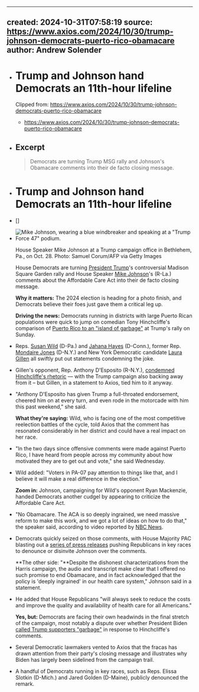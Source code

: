 - ---
  created: 2024-10-31T07:58:19
  source: https://www.axios.com/2024/10/30/trump-johnson-democrats-puerto-rico-obamacare
  author: Andrew Solender
  ---
- # Trump and Johnson hand Democrats an 11th-hour lifeline
  
  Clipped from: https://www.axios.com/2024/10/30/trump-johnson-democrats-puerto-rico-obamacare
	- https://www.axios.com/2024/10/30/trump-johnson-democrats-puerto-rico-obamacare
- ## Excerpt
  
  > Democrats are turning Trump MSG rally and Johnson's Obamacare comments into their de facto closing message.
- # Trump and Johnson hand Democrats an 11th-hour lifeline
- []
- ![Mike Johnson, wearing a blue windbreaker and speaking at a "Trump Force 47" podium.](https://images.axios.com/EElFrFAk2V8VbxjOd-MYR396YPg=/0x470:4500x3001/1920x1080/2024/10/30/1730322690810.jpg?w=1920)
  
  House Speaker Mike Johnson at a Trump campaign office in Bethlehem, Pa., on Oct. 28. Photo: Samuel Corum/AFP via Getty Images
  
  House Democrats are turning [President Trump](https://www.axios.com/politics-policy/donald-trump)'s controversial Madison Square Garden rally and House Speaker [Mike Johnson](https://www.axios.com/2024/10/30/mike-johnson-early-voting-congress-trump)'s (R-La.) comments about the Affordable Care Act into their de facto closing message.
  
  **Why it matters:** The 2024 election is heading for a photo finish, and Democrats believe their foes just gave them a critical leg up.
  
  **Driving the news:** Democrats running in districts with large Puerto Rican populations were quick to jump on comedian Tony Hinchcliffe's comparison of [Puerto Rico to an "island of garbage"](https://www.axios.com/2024/10/28/trump-rally-comedian-puerto-rico-garbage-island) at Trump's rally on Sunday.
- Reps. [Susan Wild](https://x.com/wildforcongress/status/1850678758207852667) (D-Pa.) and [Jahana Hayes](https://x.com/JahanaHayesCT/status/1851035280574410844) (D-Conn.), former Rep. [Mondaire Jones](https://x.com/MondaireJones/status/1850702238458483012) (D-N.Y.) and New York Democratic candidate [Laura Gillen](https://x.com/LauraAGillen/status/1850704500454994099) all swiftly put out statements condemning the joke.
- Gillen's opponent, Rep. Anthony D'Esposito (R-N.Y.), [condemned Hinchcliffe's rhetoric](https://www.axios.com/2024/10/28/trump-rally-puerto-rico-new-york-republicans) — with the Trump campaign also backing away from it – but Gillen, in a statement to Axios, tied him to it anyway.
- "Anthony D'Esposito has given Trump a full-throated endorsement, cheered him on at every turn, and even rode in the motorcade with him this past weekend," she said.
  
  **What they're saying:** Wild, who is facing one of the most competitive reelection battles of the cycle, told Axios that the comment has resonated considerably in her district and could have a real impact on her race.
- "In the two days since offensive comments were made against Puerto Rico, I have heard from people across my community about how motivated they are to get out and vote," she said Wednesday.
- Wild added: "Voters in PA-07 pay attention to things like that, and I believe it will make a real difference in the election."
  
  **Zoom in:** Johnson, campaigning for Wild's opponent Ryan Mackenzie, handed Democrats another cudgel by appearing to criticize the Affordable Care Act.
- "No Obamacare. The ACA is so deeply ingrained, we need massive reform to make this work, and we got a lot of ideas on how to do that," the speaker said, according to video reported by [NBC News](https://www.nbcnews.com/politics/congress/speaker-johnson-criticizes-obamacare-promises-massive-reform-trump-win-rcna177853).
- Democrats quickly seized on those comments, with House Majority PAC blasting out a [series of press releases](https://www.documentcloud.org/documents/25260367-hmp-oct-30-johnson-aca) pushing Republicans in key races to denounce or disinvite Johnson over the comments.
  
  **The other side: "**Despite the dishonest characterizations from the Harris campaign, the audio and transcript make clear that I offered no such promise to end Obamacare, and in fact acknowledged that the policy is 'deeply ingrained' in our health care system," Johnson said in a statement.
- He added that House Republicans "will always seek to reduce the costs and improve the quality and availability of health care for all Americans."
  
  **Yes, but:** Democrats are facing their own headwinds in the final stretch of the campaign, most notably a dispute over whether President Biden [called Trump supporters "garbage"](https://www.axios.com/2024/10/30/anxious-democrats-groan-at-bidens-garbage-comment) in response to Hinchcliffe's comments.
- Several Democratic lawmakers vented to Axios that the fracas has drawn attention from their party's closing message and illustrates why Biden has largely been sidelined from the campaign trail.
- A handful of Democrats running in key races, such as Reps. Elissa Slotkin (D-Mich.) and Jared Golden (D-Maine), publicly denounced the remark.